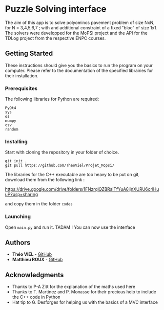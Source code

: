 # Puzzle Solving interface

The aim of this app is to solve polyominos pavement problem of size NxN, for N = 3,4,5,6,7 ; with and additional constraint of a fixed "bloc" of size 1x1. The solvers were developped for the MoPSi project and the API for the TDLog project from the respective ENPC courses. 

## Getting Started

These instructions should give you the basics to run the program on your computer.
Please refer to the documentation of the specified librairies for their installation.

### Prerequisites

The following libraries for Python are required:

```
PyQt4
sys
os
numpy
csv
random
```

### Installing

Start with cloning the repository in your folder of choice.

```
git init .
git pull https://github.com/TheoViel/Projet_Mopsi/
```

The libraries for the C++ executable are too heavy to be put on git, download them from the following link :

https://drive.google.com/drive/folders/1FNzrqiQZBRaiTfYuA8jjnXURU6c4HuuP?usp=sharing

and copy them in the folder ```codes```

### Launching

Open ```main.py``` and run it. TADAM ! You can now use the interface

## Authors

* **Théo VIEL** - [GitHub](https://github.com/TheoViel)
* **Matthieu ROUX** - [GitHub](https://github.com/Saint-Venant)


## Acknowledgments

* Thanks to P-A Zitt for the explanation of the maths used here
* Thanks to T. Martinez and P. Monasse for their precious help to include the C++ code in Python
* Hat tip to G. Desforges for helping us with the basics of a MVC interface
